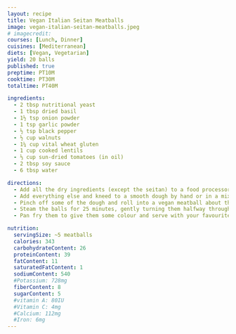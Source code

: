 ```yaml
---
layout: recipe
title: Vegan Italian Seitan Meatballs
image: vegan-italian-seitan-meatballs.jpeg
# imagecredit:
courses: [Lunch, Dinner]
cuisines: [Mediterranean]
diets: [Vegan, Vegetarian]
yield: 20 balls
published: true
preptime: PT10M
cooktime: PT30M
totaltime: PT40M

ingredients:
  - 2 tbsp nutritional yeast
  - 1 tbsp dried basil
  - 1½ tsp onion powder
  - 1 tsp garlic powder
  - ½ tsp black pepper
  - ½ cup walnuts
  - 1¼ cup vital wheat gluten
  - 1 cup cooked lentils
  - ⅓ cup sun-dried tomatoes (in oil)
  - 2 tbsp soy sauce
  - 6 tbsp water

directions:
  - Add all the dry ingredients (except the seitan) to a food processor and pulse until you reach a crumb.
  - Add everything else and kneed to a smooth dough by hand or in a mixer.
  - Pinch off some of the dough and roll into a vegan meatball about the size of a golf ball and set aside on a plate or dish. Repeat until all the dough is used up and you have made about 20 meatballs.
  - Steam the balls for 25 minutes, gently turning them halfway through. They will expand a bit when they steam. Once the steaming is done, you can either prepare them right away, or allow them to cool completely and store in an air-tight container in the fridge for up to 5 days, or freeze for later.
  - Pan fry them to give them some colour and serve with your favourite sauce.

nutrition:
  servingSize: ~5 meatballs
  calories: 343
  carbohydrateContent: 26
  proteinContent: 39
  fatContent: 11
  saturatedFatContent: 1
  sodiumContent: 540
  #Potassium: 728mg
  fiberContent: 8
  sugarContent: 5
  #vitamin A: 80IU
  #Vitamin C: 4mg
  #Calcium: 112mg
  #Iron: 6mg
---
```

